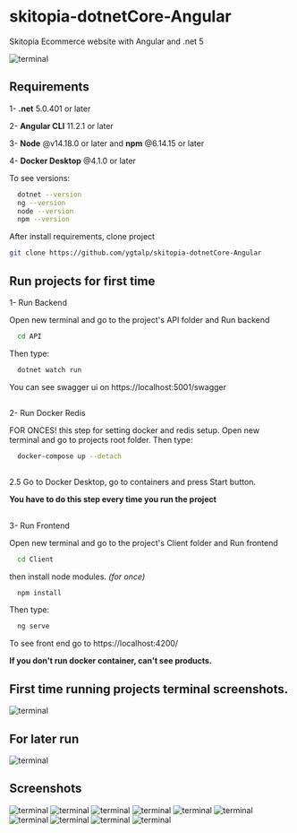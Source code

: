 
# skitopia-dotnetCore-Angular

Skitopia Ecommerce website with Angular and .net 5

![terminal](https://github.com/ygtalp/skitopia-dotnetCore-Angular/blob/master/gif.gif?raw=true)
## Requirements

1- **.net** 5.0.401 or later

2- **Angular CLI** 11.2.1 or later

3- **Node** @v14.18.0 or later and **npm** @6.14.15 or later

4- **Docker Desktop** @4.1.0 or later

To see versions:

```bash 
  dotnet --version
  ng --version
  node --version
  npm --version
```

After install requirements, clone project
```bash 
git clone https://github.com/ygtalp/skitopia-dotnetCore-Angular
```

## Run projects for **first time**

1- Run Backend

Open new terminal and go to the project's API folder and Run backend
```bash 
  cd API
```

Then type:
```bash 
  dotnet watch run
```

You can see swagger ui on https://localhost:5001/swagger

##
2- Run Docker Redis

FOR ONCES! this step for setting docker and redis setup. Open new terminal and go to projects root folder. Then type:

```bash 
  docker-compose up --detach
```
##

2.5 Go to Docker Desktop, go to containers and press Start button. 

**You have to do this step every time you run the project**

##
3- Run Frontend

Open new terminal and go to the project's Client folder and Run frontend

```bash 
  cd Client
```
then install node modules. _(for once)_

```bash 
  npm install
```

Then type:

```bash 
  ng serve
```

To see front end go to https://localhost:4200/

**If you don't run docker container, can't see products.**
##


## First time running projects terminal screenshots.

![terminal](https://raw.githubusercontent.com/ygtalp/skitopia-dotnetCore-Angular/master/terminals.png)


## For later run
![terminal](https://raw.githubusercontent.com/ygtalp/skitopia-dotnetCore-Angular/master/afterr.jpg)


## Screenshots
![terminal](https://raw.githubusercontent.com/ygtalp/skitopia-dotnetCore-Angular/master/screenshots/1.png)
![terminal](https://raw.githubusercontent.com/ygtalp/skitopia-dotnetCore-Angular/master/screenshots/2.png)
![terminal](https://raw.githubusercontent.com/ygtalp/skitopia-dotnetCore-Angular/master/screenshots/3.png)
![terminal](https://raw.githubusercontent.com/ygtalp/skitopia-dotnetCore-Angular/master/screenshots/4.png)
![terminal](https://raw.githubusercontent.com/ygtalp/skitopia-dotnetCore-Angular/master/screenshots/5.png)
![terminal](https://raw.githubusercontent.com/ygtalp/skitopia-dotnetCore-Angular/master/screenshots/6.png)
![terminal](https://raw.githubusercontent.com/ygtalp/skitopia-dotnetCore-Angular/master/screenshots/7.png)
![terminal](https://raw.githubusercontent.com/ygtalp/skitopia-dotnetCore-Angular/master/screenshots/8.png)
![terminal](https://raw.githubusercontent.com/ygtalp/skitopia-dotnetCore-Angular/master/screenshots/9.png)
![terminal](https://raw.githubusercontent.com/ygtalp/skitopia-dotnetCore-Angular/master/screenshots/10.png)
